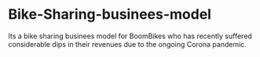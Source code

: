 # Bike-Sharing-businees-model
Its a bike sharing businees model for BoomBikes who has recently suffered considerable dips in their revenues due to the ongoing Corona pandemic.
